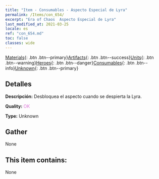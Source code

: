 ```yaml
---
title: "Item - Consumables - Aspecto Especial de Lyra"
permalink: /Items/con_654/
excerpt: "Era of Chaos  Aspecto Especial de Lyra"
last_modified_at: 2021-03-25
locale: es
ref: "con_654.md"
toc: false
classes: wide
---
```

 [Materials](/es/Items/){: .btn .btn--primary}[Artifacts](/es/Items/Artifacts/){: .btn .btn--success}[Units](/es/Items/Units/){: .btn .btn--warning}[Heroes](/es/Items/Heroes/){: .btn .btn--danger}[Consumables](/es/Items/Consumables/){: .btn .btn--info}[Unknown](/es/Items/Unknown/){: .btn .btn--primary}

## Detalles
 **Descripción:** Desbloquea el aspecto cuando se despierta la Lyra.

 **Quality:** <span style="color: #DA70D6">OK</span>

 **Type:** Unknown

## Gather

  None

## This item contains:

  None


